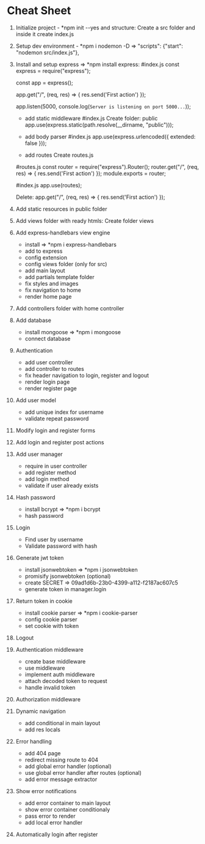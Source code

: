 # Cheat Sheet
1. Initialize project - *npm init --yes and structure: Create a src folder and inside it create index.js
2. Setup dev environment - *npm i nodemon -D  =>   "scripts": {"start": "nodemon src/index.js"},

3. Install and setup express => *npm install express:
    #index.js
    const express = require("express");

    const app = express();

    app.get("/", (req, res) => {
        res.send('First action')
    });
    
    app.listen(5000, console.log(`Server is listening on port 5000...`));

    * add static middleware
    #index.js
    Create folder: public
    app.use(express.static(path.resolve(__dirname, "public")));

    * add body parser
    #index.js
    app.use(express.urlencoded({ extended: false }));

    * add routes
     Create routes.js

     #routes.js
     const router = require("express").Router();
     router.get("/", (req, res) => {
        res.send('First action')
    });
     module.exports = router;


     #index.js
     app.use(routes);

     Delete: app.get("/", (req, res) => {
        res.send('First action')
     });


4. Add static resources in public folder
5. Add views folder with ready htmls: Create folder views

6. Add express-handlebars view engine
    * install => *npm i express-handlebars
    * add to express
    * config extension
    * config views folder (only for src)
    * add main layout
    * add partials template folder
    * fix styles and images
    * fix navigation to home
    * render home page
7. Add controllers folder with home controller
8. Add database
    * install mongoose => *npm i mongoose
    * connect database
9. Authentication
    * add user controller
    * add controller to routes
    * fix header navigation to login, register and logout
    * render login page
    * render register page
10. Add user model
    * add unique index for username
    * validate repeat password
11. Modify login and register forms
12. Add login and register post actions
13. Add user manager
    * require in user controller
    * add register method
    * add login method
    * validate if user already exists
14. Hash password
    * install bcrypt => *npm i bcrypt
    * hash password
15. Login
    * Find user by username
    * Validate password with hash
16. Generate jwt token
    * install jsonwebtoken => *npm i jsonwebtoken
    * promisify jsonwebtoken (optional)
    * create SECRET => 09ad1d6b-23b0-4399-a112-f2187ac607c5
    * generate token in manager.login
17. Return token in cookie
    * install cookie parser => *npm i cookie-parser
    * config cookie parser
    * set cookie with token
18. Logout
19. Authentication middleware
    * create base middleware
    * use middleware
    * implement auth middleware
    * attach decoded token to request
    * handle invalid token
20. Authorization middleware
21. Dynamic navigation
    * add conditional in main layout
    * add res locals
22. Error handling
    * add 404 page
    * redirect missing route to 404
    * add global error handler (optional)
    * use global error handler after routes (optional)
    * add error message extractor
23. Show error notifications
    * add error container to main layout
    * show error container conditionaly
    * pass error to render
    * add local error handler
24. Automatically login after register